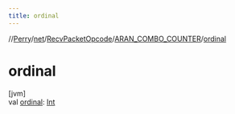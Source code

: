 ```yaml
---
title: ordinal
---
```

//[Perry](../../../../index.html)/[net](../../index.html)/[RecvPacketOpcode](../index.html)/[ARAN_COMBO_COUNTER](index.html)/[ordinal](ordinal.html)



# ordinal



[jvm]\
val [ordinal](ordinal.html): [Int](https://kotlinlang.org/api/latest/jvm/stdlib/kotlin/-int/index.html)




